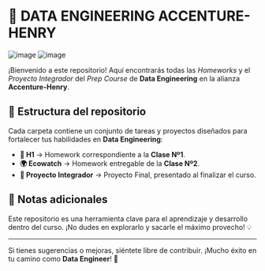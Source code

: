 # 🚀 DATA ENGINEERING ACCENTURE-HENRY  

![image](https://github.com/user-attachments/assets/5cb72d28-c7e6-416a-bc63-480e79f5a077)         ![image](https://github.com/user-attachments/assets/6e847c6b-2c7a-4c92-81a5-9a407406d919)



¡Bienvenido a este repositorio! Aquí encontrarás todas las *Homeworks* y el *Proyecto Integrador* del *Prep Course* de **Data Engineering** en la alianza **Accenture-Henry**.  

## 📂 Estructura del repositorio  
Cada carpeta contiene un conjunto de tareas y proyectos diseñados para fortalecer tus habilidades en **Data Engineering**:  

- **📝 H1** → Homework correspondiente a la **Clase Nº1**.  
- **🌍 Ecowatch** → Homework entregable de la **Clase Nº2**.  
- **🎯 Proyecto Integrador** → Proyecto Final, presentado al finalizar el curso.  

## 📌 Notas adicionales  
Este repositorio es una herramienta clave para el aprendizaje y desarrollo dentro del curso. ¡No dudes en explorarlo y sacarle el máximo provecho! 💡  

---

Si tienes sugerencias o mejoras, siéntete libre de contribuir. ¡Mucho éxito en tu camino como **Data Engineer**! 🚀  
